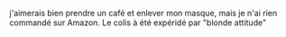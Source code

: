 


j'aimerais bien prendre un café et enlever mon masque, mais je n'ai rien commandé sur Amazon.
Le colis à été expéridé par "blonde attitude"
